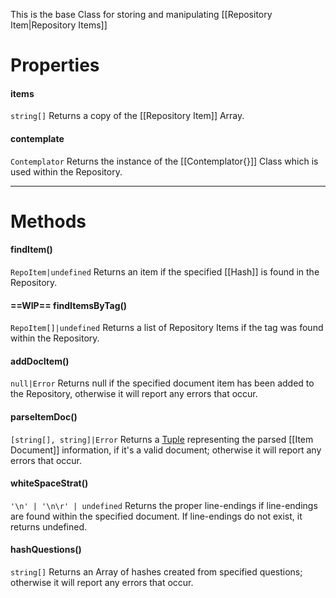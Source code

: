 This is the base Class for storing and manipulating [[Repository Item|Repository Items]]

# Properties
#### items 
`string[]`
Returns a copy of the [[Repository Item]] Array.

#### contemplate 
`Contemplator`
Returns the instance of the [[Contemplator{}]] Class which is used within the Repository.

---

# Methods
#### findItem()
`RepoItem|undefined`
Returns an item if the specified [[Hash]] is found in the Repository.

#### ==WIP== findItemsByTag() 
`RepoItem[]|undefined`
Returns a list of Repository Items if the tag was found within the Repository.

#### addDocItem()
`null|Error`
Returns null if the specified document item has been added to the Repository, otherwise it will report any errors that occur. 

#### parseItemDoc()
`[string[], string]|Error`
Returns a [Tuple] representing the parsed [[Item Document]] information, if it's a valid document; otherwise it will report any errors that occur.

#### whiteSpaceStrat()
`'\n' | '\n\r' | undefined`
Returns the proper line-endings if line-endings are found within the specified document. If line-endings do not exist, it returns undefined.

#### hashQuestions()
`string[]`
Returns an Array of hashes created from specified questions; otherwise it will report any errors that occur.

[Tuple]:https://www.tutorialsteacher.com/typescript/typescript-tuple
